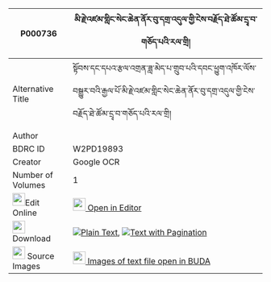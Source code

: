 |P000736|མི་རྗེ་འཛམ་གླིང་སེང་ཆེན་ནོར་བུ་དགྲ་འདུལ་གྱི་ངེས་བརྗོད་ཐེ་ཚོམ་དྲྭ་བ་གཅོད་པའི་རལ་གྲི། 
| --- | --- 
|Alternative Title |སྟོབས་དང་དཔའ་རྩལ་འགྲན་ཟླ་མེད་པ་གྲུབ་པའི་དབང་ཕྱུག་འཁོར་ལོས་བསྒྱུར་བའི་རྒྱལ་པོ་མི་རྗེ་འཛམ་གླིང་སེང་ཆེན་ནོར་བུ་དགྲ་འདུལ་གྱི་ངེས་བརྗོད་ཐེ་ཚོམ་དྲྭ་བ་གཅོད་པའི་རལ་གྲི།
|Author | 
|BDRC ID | W2PD19893
|Creator | Google OCR
|Number of Volumes| 1
|<img width="25" src="https://img.icons8.com/color/25/000000/edit-property.png">Edit Online| [<img width="25" src="https://avatars.githubusercontent.com/u/45091458?s=200&v=4"> Open in Editor](http://editor.openpecha.org/P000736)
|<img width="25" src="https://img.icons8.com/fluent/48/000000/download-2.png"/>  Download | [![](https://img.icons8.com/color/20/000000/txt.png)Plain Text](https://github.com/Openpecha/P000736/releases/download/v1/mije_dzamling_seng_chen_norbu__plain_P000736.zip), [![](https://img.icons8.com/color/20/000000/txt.png)Text with Pagination](https://github.com/Openpecha/P000736/releases/download/v1/mije_dzamling_seng_chen_norbu__pages_P000736.zip)
|<img width="25" src="https://img.icons8.com/plasticine/100/000000/pictures-folder.png"/>  Source Images | [<img width="25" src="https://library.bdrc.io/icons/BUDA-small.svg"> Images of text file open in BUDA](https://library.bdrc.io/show/bdr:W2PD19893)